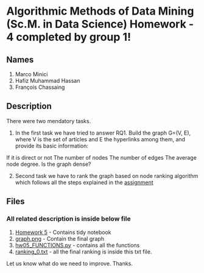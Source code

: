 # Algorithmic Methods of Data Mining (Sc.M. in Data Science) Homework - 4 completed by group 1!

## Names
1. Marco Minici
2. Hafiz Muhammad Hassan
3. François Chassaing

## Description 
There were two mendatory tasks.

1. In the first task we have tried to answer 
RQ1. Build the graph G=(V, E), where V is the set of articles and E the hyperlinks among them, and provide its basic information:

If it is direct or not
The number of nodes
The number of edges
The average node degree. Is the graph dense?

2. Second task we have to rank the graph based on node ranking algorithm which follows all the steps explained in the [assignment](https://github.com/CriMenghini/ADM-2018/tree/master/Homework_5)

## Files
### All related description is inside below file
1. [Homework 5](http://nbviewer.jupyter.org/github/ihassantariq/grp28-hw5/blob/master/Homework_5.ipynb) - Contains tidy notebook
2. [graph.png](https://github.com/ihassantariq/grp28-hw5/blob/master/graph.png) - Contain the final graph 
3. [hw05_FUNCTIONS.py](https://github.com/ihassantariq/grp28-hw5/blob/master/hw05_FUNCTIONS.py) - contains all the functions
4. [ranking_0.txt](https://github.com/ihassantariq/grp28-hw5/blob/master/ranking_0.txt) - all the final ranking is inside this txt file. 


Let us know what do we need to improve. 
Thanks. 
